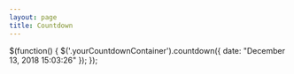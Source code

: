 ```yaml
---
layout: page
title: Countdown
---
```

<script type="text/javascript" src="https://ajax.googleapis.com/ajax/libs/jquery/1.7.2/jquery.min.js"></script>
<script type="text/javascript" src="/path/to/jquery.countdown.js"></script>

$(function() {
    $('.yourCountdownContainer').countdown({
        date: "December 13, 2018 15:03:26"
    });
});
